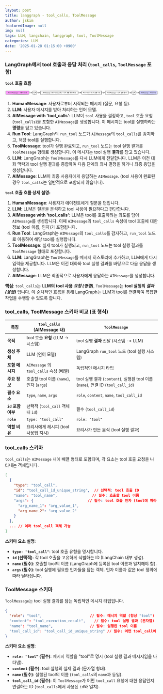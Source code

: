 ```yaml
---
layout: post
title: langgraph - tool_calls, ToolMessage
author: jskim
featuredImage: null
img: null
tags: LLM, langchain, langgraph, tool, ToolMessage
categories: LLM
date: '2025-01-28 01:15:00 +0900'
---
```


### LangGraph에서 tool 호출과 응답 처리 (`tool_calls`, `ToolMessage` 포함)

**`tool` 호출 흐름**

<img src="../assets/img/llm/langgraph_tools.png" alt="Wrong Path">

1. **HumanMessage**: 사용자로부터 시작되는 메시지 (질문, 요청 등).
2. **LLM**: 사용자 메시지를 받아 처리하는 언어 모델.
3. **AIMessage with 'tool_calls'**: LLM이 `tool` 사용을 결정하고, `tool` 호출 요청(`tool_calls`)을 포함한 `AIMessage`를 생성합니다. 이 메시지는 tool를 실행하라는 **명령**을 담고 있습니다.
4. **Run Tool**: LangGraph의 `run_tool` 노드가 `AIMessage`의 `tool_calls`를 감지하고, 해당 tool를 실행합니다.
5. **ToolMessage**: tool가 실행 완료되고, `run_tool` 노드는 tool 실행 결과를 `ToolMessage` 형태로 생성합니다. 이 메시지는 tool 실행 **결과**를 담고 있습니다.
6. **LLM**: LangGraph는 `ToolMessage`를 다시 LLM에게 전달합니다. LLM은 이전 대화 맥락과 tool 실행 결과를 종합하여 다음 단계의 의사 결정을 하거나 최종 응답을 생성합니다.
7. **AIMessage**: LLM이 최종 사용자에게 응답하는 `AIMessage`. (tool 사용이 완료된 경우 `tool_calls`는 일반적으로 포함되지 않습니다).

**`tool` 호출 흐름 상세 설명:**

1. **HumanMessage**: 사용자가 에이전트에게 질문을 던집니다.
2. **LLM**: LLM은 질문을 분석하고 tool 사용이 필요하다고 판단합니다.
3. **AIMessage with 'tool_calls'**: LLM은 tool를 호출하려는 의도를 담아 `AIMessage`를 생성합니다. 이때 `AIMessage`의 `tool_calls` 속성에 tool 호출에 대한 정보 (tool 이름, 인자)가 포함됩니다.
4. **Run Tool**: LangGraph는 `AIMessage`의 `tool_calls`를 감지하고, `run_tool` 노드로 이동하여 해당 tool를 실행합니다.
5. **ToolMessage**: 실제 tool가 실행되고, `run_tool` 노드는 tool 실행 결과를 `ToolMessage` 형태로 포장합니다.
6. **LLM**: LangGraph는 `ToolMessage`를 메시지 히스토리에 추가하고, LLM에게 다시 입력을 제공합니다. LLM은 이전 대화와 tool 실행 결과를 바탕으로 다음 응답을 생성합니다.
7. **AIMessage**: LLM은 최종적으로 사용자에게 응답하는 `AIMessage`를 생성합니다.

**핵심**: `tool_calls`는 **LLM의 tool 사용 *요청 (명령)***, `ToolMessage`는 **tool 실행의 *결과 (응답)*** 입니다. 이 순차적인 흐름을 통해 LangGraph는 LLM과 tool를 연결하여 복잡한 작업을 수행할 수 있도록 합니다.

### tool_calls, ToolMessage 스키마 비교 (표 형식)

| 특징             | `tool_calls` (AIMessage 내)                       | `ToolMessage`                                  |
|-----------------|----------------------------------------------------|-------------------------------------------------|
| **목적**           | tool 호출 **요청** (LLM -> 시스템)                | tool 실행 **결과** 전달 (시스템 -> LLM)           |
| **생성 주체**      | LLM (언어 모델)                                  | LangGraph `run_tool` 노드 (tool 실행 시스템)     |
| **포함 메시지**    | `AIMessage` 의 `tool_calls` 속성 (배열)           | 독립적인 메시지 타입                               |
| **주요 정보**      | 호출할 tool 이름 (`name`), 인자 (`args`)          | tool 실행 결과 (`content`), 실행된 tool 이름 (`name`), 연결 ID (`tool_call_id`) |
| **필수 요소**      | `type`, `name`, `args`                             | `role`, `content`, `name`, `tool_call_id`       |
| **`id` 포함 여부** | 선택적 (`tool_call` 객체 내 `id`)                 | 필수 (`tool_call_id`)                               |
| **`role`**        | `type: "tool_call"`                               | `role: "tool"`                                   |
| **역할 비유**      | 요리사에게 레시피 (tool 사용법 지시)               | 요리사가 만든 음식 (tool 실행 결과)               |

### tool_calls 스키마

`tool_calls`는 `AIMessage` 내에 배열 형태로 포함되며, 각 요소는 tool 호출 요청을 나타내는 객체입니다.

```json
[
  {
    "type": "tool_call",
    "id": "tool_call_id_unique_string",  // 선택적: tool 호출 ID
    "name": "tool_name",                // 필수: 호출할 tool 이름
    "args": {                         // 필수: tool 호출 인자 (tool에 따라 다름)
      "arg_name_1": "arg_value_1",
      "arg_name_2": "arg_value_2"
    }
  },
  ... // 여러 tool_call 객체 가능
]
```

**스키마 요소 설명:**

* **`type: "tool_call"`**:  tool 호출 유형을 명시합니다.
* **`id` (선택적)**:  각 tool 호출을 고유하게 식별하는 ID (LangChain 내부 생성).
* **`name` (필수)**:  호출할 tool의 이름 (LangGraph에 등록된 tool 이름과 일치해야 함).
* **`args` (필수)**: tool 실행에 필요한 인자들을 담는 객체. 인자 이름과 값은 tool 정의에 따라 달라집니다.

### ToolMessage 스키마

`ToolMessage`는 tool 실행 결과를 담는 독립적인 메시지 타입입니다.

```json
{
  "role": "tool",                      // 필수: 메시지 역할 (항상 "tool")
  "content": "tool_execution_result",    // 필수: tool 실행 결과 (문자열)
  "name": "tool_name",                 // 필수: 실행된 tool 이름
  "tool_call_id": "tool_call_id_unique_string" // 필수: 어떤 tool_call에 대한 응답인지 연결하는 ID
}
```

**스키마 요소 설명:**

* **`role: "tool"` (필수)**: 메시지 역할을 "tool"로 명시 (tool 실행 결과 메시지임을 나타냄).
* **`content` (필수)**: tool 실행의 실제 결과 (문자열 형태).
* **`name` (필수)**: 실행된 tool의 이름 (`tool_calls`의 `name`과 동일).
* **`tool_call_id` (필수)**:  이 `ToolMessage`가 어떤 `tool_call` 요청에 대한 응답인지 연결하는 ID (`tool_calls`에서 사용된 `id`와 일치).